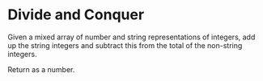 # Divide and Conquer

Given a mixed array of number and string representations of integers, add up the string integers and subtract this from the total of the non-string integers.

Return as a number.

